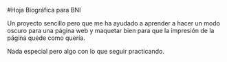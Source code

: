 #Hoja Biográfica para BNI

Un proyecto sencillo pero que me ha ayudado a aprender a hacer un modo oscuro para una página web y 
maquetar bien para que la impresión de la página quede como quería.

Nada especial pero algo con lo que seguir practicando.



